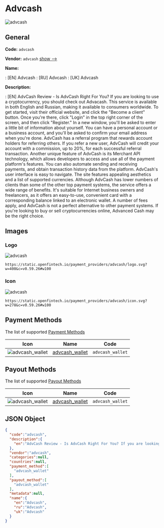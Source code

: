 
# Advcash 
![advcash](https://static.openfintech.io/payment_providers/advcash/logo.svg?w=400&c=v0.59.26#w100)  

## General 
 
**Code:** `advcash` 
 
**Vendor:** `advcash` [show -->](/vendors/advcash/) 
 
**Name:** 
 
:	[EN] Advcash 
:	[RU] Advcash 
:	[UK] Advcash 
 
**Description:** 
 
: [EN] AdvCash Review - Is AdvCash Right For You? If you are looking to use a cryptocurrency, you should check out Advacash. This service is available in both English and Russian, making it available to consumers worldwide. To get started, visit their official website, and click the "Become a client" button. Once you're there, click "Login" in the top right corner of the screen, and then click "Register." In a new window, you'll be asked to enter a little bit of information about yourself. You can have a personal account or a business account, and you'll be asked to confirm your email address when you're done. AdvCash has a referral program that rewards account holders for referring others. If you refer a new user, AdvCash will credit your account with a commission, up to 20%, for each successful referral transaction. Another unique feature of AdvCash is its Merchant API technology, which allows developers to access and use all of the payment platform's features. You can also automate sending and receiving payments, and obtain transaction history data from the platform. AdvCash's user interface is easy to navigate. The site features appealing aesthetics and a list of supported currencies. Although AdvCash has lower numbers of clients than some of the other top payment systems, the service offers a wide range of benefits. It's suitable for Internet business owners and freelancers, as it offers an easy-to-use, convenient card with a corresponding balance linked to an electronic wallet. A number of fees apply, and AdvCash is not a perfect alternative to other payment systems. If you're looking to buy or sell cryptocurrencies online, Advanced Cash may be the right choice. 
 

## Images 

### Logo 
 
![advcash](https://static.openfintech.io/payment_providers/advcash/logo.svg?w=400&c=v0.59.26#w100)  

```
https://static.openfintech.io/payment_providers/advcash/logo.svg?w=400&c=v0.59.26#w100
```  

### Icon 
 
![advcash](https://static.openfintech.io/payment_providers/advcash/icon.svg?w=278&c=v0.59.26#w100)  

```
https://static.openfintech.io/payment_providers/advcash/icon.svg?w=278&c=v0.59.26#w100
```  

## Payment Methods 
 
The list of supported [Payment Methods](/payment-methods/) 

|Icon|Name|Code| 
|:---:|:---:|:---:| 
|![advcash_wallet](https://static.openfintech.io/payment_methods/advcash_wallet/icon.svg?w=278&c=v0.59.26#w100) |[advcash_wallet](/payment-methods/advcash_wallet/)|`advcash_wallet`| 
 

## Payout Methods 
 
The list of supported [Payout Methods](/payout-methods/) 

|Icon|Name|Code| 
|:---:|:---:|:---:| 
|![advcash_wallet](https://static.openfintech.io/payout_methods/advcash_wallet/icon.svg?w=278&c=v0.59.26#w40) |[advcash_wallet](payout-methodsadvcash_wallet/)|`advcash_wallet`| 
 

## JSON Object 

```json
{
  "code":"advcash",
  "description":{
    "en":"AdvCash Review - Is AdvCash Right For You? If you are looking to use a cryptocurrency, you should check out Advacash. This service is available in both English and Russian, making it available to consumers worldwide. To get started, visit their official website, and click the \"Become a client\" button. Once you're there, click \"Login\" in the top right corner of the screen, and then click \"Register.\" In a new window, you'll be asked to enter a little bit of information about yourself. You can have a personal account or a business account, and you'll be asked to confirm your email address when you're done. AdvCash has a referral program that rewards account holders for referring others. If you refer a new user, AdvCash will credit your account with a commission, up to 20%, for each successful referral transaction. Another unique feature of AdvCash is its Merchant API technology, which allows developers to access and use all of the payment platform's features. You can also automate sending and receiving payments, and obtain transaction history data from the platform. AdvCash's user interface is easy to navigate. The site features appealing aesthetics and a list of supported currencies. Although AdvCash has lower numbers of clients than some of the other top payment systems, the service offers a wide range of benefits. It's suitable for Internet business owners and freelancers, as it offers an easy-to-use, convenient card with a corresponding balance linked to an electronic wallet. A number of fees apply, and AdvCash is not a perfect alternative to other payment systems. If you're looking to buy or sell cryptocurrencies online, Advanced Cash may be the right choice."
  },
  "vendor":"advcash",
  "categories":null,
  "countries":null,
  "payment_method":[
    "advcash_wallet"
  ],
  "payout_method":[
    "advcash_wallet"
  ],
  "metadata":null,
  "name":{
    "en":"Advcash",
    "ru":"Advcash",
    "uk":"Advcash"
  }
}
```  
